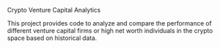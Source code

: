 Crypto Venture Capital Analytics

This project provides code to analyze and compare the performance of different venture capital firms or high net worth individuals in the crypto space based on historical data.
